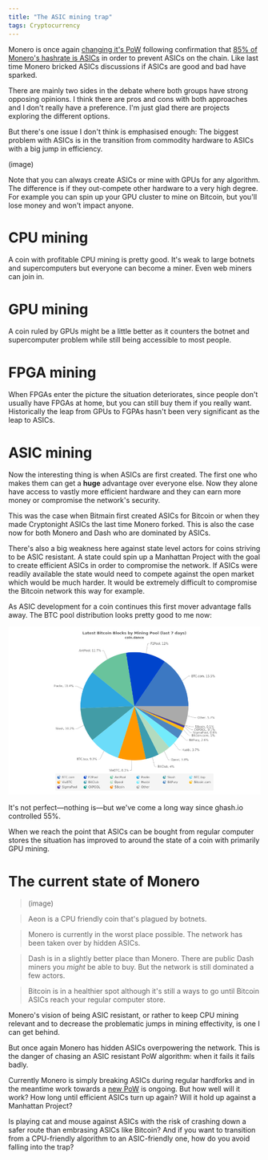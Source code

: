 ```yaml
---
title: "The ASIC mining trap"
tags: Cryptocurrency
---
```


Monero is once again [changing it's PoW][fork] following confirmation that [85% of Monero's hashrate is ASICs][monero-asics] in order to prevent ASICs on the chain. Like last time Monero bricked ASICs discussions if ASICs are good and bad have sparked.

There are mainly two sides in the debate where both groups have strong opposing opinions. I think there are pros and cons with both approaches and I don't really have a preference. I'm just glad there are projects exploring the different options.

But there's one issue I don't think is emphasised enough: The biggest problem with ASICs is in the transition from commodity hardware to ASICs with a big jump in efficiency.

(image)

Note that you can always create ASICs or mine with GPUs for any algorithm. The difference is if they out-compete other hardware to a very high degree. For example you can spin up your GPU cluster to mine on Bitcoin, but you'll lose money and won't impact anyone.

# CPU mining

A coin with profitable CPU mining is pretty good. It's weak to large botnets and supercomputers but everyone can become a miner. Even web miners can join in.

# GPU mining

A coin ruled by GPUs might be a little better as it counters the botnet and supercomputer problem while still being accessible to most people.

# FPGA mining

When FPGAs enter the picture the situation deteriorates, since people don't usually have FPGAs at home, but you can still buy them if you really want. Historically the leap from GPUs to FGPAs hasn't been very significant as the leap to ASICs.

# ASIC mining

Now the interesting thing is when ASICs are first created. The first one who makes them can get a **huge** advantage over everyone else. Now they alone have access to vastly more efficient hardware and they can earn more money or compromise the network's security.

This was the case when Bitmain first created ASICs for Bitcoin or when they made Cryptonight ASICs the last time Monero forked. This is also the case now for both Monero and Dash who are dominated by ASICs.

There's also a big weakness here against state level actors for coins striving to be ASIC resistant. A state could spin up a Manhattan Project with the goal to create efficient ASICs in order to compromise the network. If ASICs were readily available the state would need to compete against the open market which would be much harder. It would be extremely difficult to compromise the Bitcoin network this way for example.

As ASIC development for a coin continues this first mover advantage falls away. The BTC pool distribution looks pretty good to me now:

![Image from [coin.dance](https://coin.dance/blocks)](/images/2019-02-12-BTC-hashrate.png)

It's not perfect&mdash;nothing is&mdash;but we've come a long way since ghash.io controlled 55%.

When we reach the point that ASICs can be bought from regular computer stores the situation has improved to around the state of a coin with primarily GPU mining.

# The current state of Monero

> (image)

> Aeon is a CPU friendly coin that's plagued by botnets.

> Monero is currently in the worst place possible. The network has been taken over by hidden ASICs.

> Dash is in a slightly better place than Monero. There are public Dash miners you *might* be able to buy. But the network is still dominated a few actors.

> Bitcoin is in a healthier spot although it's still a ways to go until Bitcoin ASICs reach your regular computer store.


Monero's vision of being ASIC resistant, or rather to keep CPU mining relevant and to decrease the problematic jumps in mining effectivity, is one I can get behind.

But once again Monero has hidden ASICs overpowering the network. This is the danger of chasing an ASIC resistant PoW algorithm: when it fails it fails badly.

Currently Monero is simply breaking ASICs during regular hardforks and in the meantime work towards a [new PoW][] is ongoing. But how well will it work? How long until efficient ASICs turn up again? Will it hold up against a Manhattan Project?

Is playing cat and mouse against ASICs with the risk of crashing down a safer route than embrasing ASICs like Bitcoin? And if you want to transition from a CPU-friendly algorithm to an ASIC-friendly one, how do you avoid falling into the trap?


[fork]: https://www.getmonero.org/2018/02/11/PoW-change-and-key-reuse.html
[monero-asics]: https://medium.com/@MoneroCrusher/analysis-more-than-85-of-the-current-monero-hashrate-is-asics-and-each-machine-is-doing-128-kh-s-f39e3dca7d78
[new PoW]: https://github.com/tevador/RandomX

